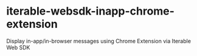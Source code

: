 # iterable-websdk-inapp-chrome-extension
Display in-app/in-browser messages using Chrome Extension via Iterable Web SDK


